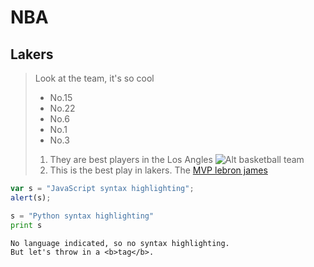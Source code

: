 # NBA
## Lakers
> Look at the team, it's so cool
> - No.15
> - No.22
> - No.6
> - No.1
> - No.3
> 1. They are best players in the Los Angles
> ![Alt basketball team](https://fadeawayworld.net/.image/t_share/MTkxNTYyNzk3NzQ4ODU2MzA2/lakers-closing.jpg)
> 2. This is the best play in lakers. The [MVP lebron james](https://en.wikipedia.org/wiki/LeBron_James)
```javascript
var s = "JavaScript syntax highlighting";
alert(s);
```
 
```python
s = "Python syntax highlighting"
print s
```
 
```
No language indicated, so no syntax highlighting. 
But let's throw in a <b>tag</b>.
```